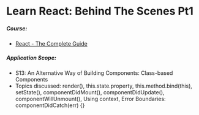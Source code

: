 # Learn React: Behind The Scenes Pt1

##### Course:

- [React - The Complete Guide](https://www.udemy.com/course/react-the-complete-guide-incl-redux)

##### Application Scope:

- S13: An Alternative Way of Building Components: Class-based Components
- Topics discussed: render(), this.state.property, this.method.bind(this), setState(), componentDidMount(), componentDidUpdate(), componentWillUnmount(), Using context, Error Boundaries: componentDidCatch(err) {}
